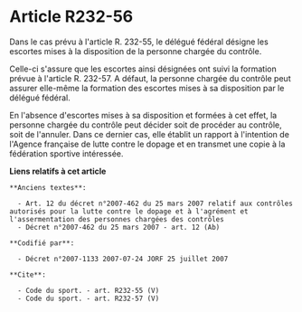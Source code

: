 # Article R232-56

Dans le cas prévu à l'article R. 232-55, le délégué fédéral désigne les escortes mises à la disposition de la personne
chargée du contrôle.

Celle-ci s'assure que les escortes ainsi désignées ont suivi la formation prévue à l'article R. 232-57. A défaut, la personne
chargée du contrôle peut assurer elle-même la formation des escortes mises à sa disposition par le délégué fédéral.

En l'absence d'escortes mises à sa disposition et formées à cet effet, la personne chargée du contrôle peut décider soit de
procéder au contrôle, soit de l'annuler. Dans ce dernier cas, elle établit un rapport à l'intention de l'Agence française de
lutte contre le dopage et en transmet une copie à la fédération sportive intéressée.

**Liens relatifs à cet article**

	**Anciens textes**:

	  - Art. 12 du décret n°2007-462 du 25 mars 2007 relatif aux contrôles autorisés pour la lutte contre le dopage et à l'agrément et l'assermentation des personnes chargées des contrôles
	  - Décret n°2007-462 du 25 mars 2007 - art. 12 (Ab)

	**Codifié par**:

	  - Décret n°2007-1133 2007-07-24 JORF 25 juillet 2007

	**Cite**:

	  - Code du sport. - art. R232-55 (V)
	  - Code du sport. - art. R232-57 (V)
